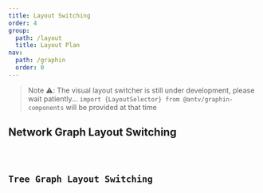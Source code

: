 ```yaml
---
title: Layout Switching
order: 4
group:
  path: /layout
  title: Layout Plan
nav:
  path: /graphin
  order: 0
---
```


> Note ⚠️: The visual layout switcher is still under development, please wait patiently... `import {LayoutSelector} from @antv/graphin-components` will be provided at that time

## Network Graph Layout Switching

<code src='./demos/network.tsx'>

## Tree Graph Layout Switching

<code src='./demos/tree.tsx'>
